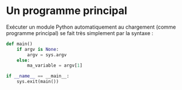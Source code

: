 # Un programme principal

Exécuter un module Python automatiquement au chargement (comme programme principal) se fait très simplement par la syntaxe :

```python
def main()
    if argv is None:
        argv = sys.argv
    else:
        ma_variable = argv[1]

if __name__ == __main__:
    sys.exit(main())
```